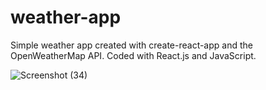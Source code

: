 # weather-app

Simple weather app created with create-react-app and the OpenWeatherMap API. Coded with React.js and JavaScript.

![Screenshot (34)](https://user-images.githubusercontent.com/60205439/171729802-5267ffb7-23c4-4291-bd42-f0705c3ec761.png)
